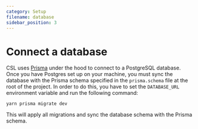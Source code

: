 ```yaml
---
category: Setup
filename: database
sidebar_position: 3
---
```


# Connect a database

CSL uses [Prisma](https://prisma.io) under the hood to connect to a PostgreSQL database. Once you have Postgres set up on your machine, you must sync the database with the Prisma schema specified in the `prisma.schema` file at the root of the project. In order to do this, you have to set the `DATABASE_URL` environment variable and run the following command:

```
yarn prisma migrate dev
```

This will apply all migrations and sync the database schema with the Prisma schema.
